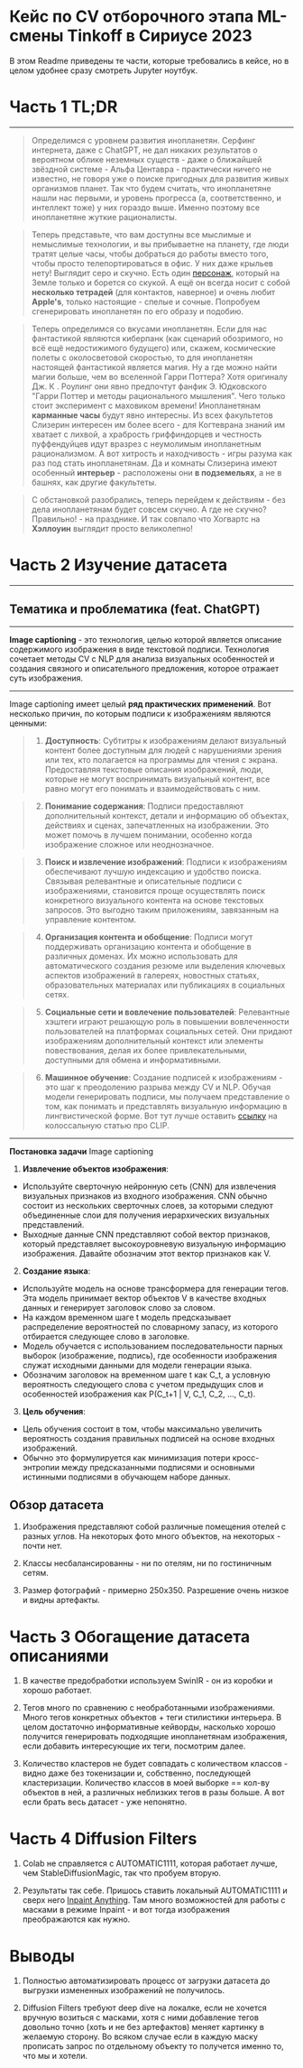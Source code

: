 # **Кейс по CV отборочного этапа ML-смены Tinkoff в Сириусе 2023**

В этом Readme приведены те части, которые требовались в кейсе, но в целом удобнее сразу смотреть Jupyter ноутбук.

# **Часть 1** **TL;DR**


---

> Определимся с уровнем развития инопланетян. Серфинг интернета, даже с ChatGPT, не дал никаких результатов о вероятном облике неземных существ - даже о ближайшей звёздной системе - Альфа Центавра - практически ничего не известно, не говоря уже о поиске пригодных для развития живых организмов планет. Так что будем считать, что инопланетяне нашли нас первыми, и уровень прогресса (а, соответственно, и интеллект тоже) у них гораздо выше. Именно поэтому все инопланетяне жуткие рационалисты.

 > Теперь представьте, что вам доступны все мыслимые и немыслимые технологии, и вы прибываетне на планету, где люди тратят целые часы, чтобы добраться до работы вместо того, чтобы просто телепортироваться в офис. У них даже крыльев нету! Выглядит серо и скучно. Есть один [персонаж](https://shikimori.me/characters/75-ryuk), который на Земле только и борется со скукой. А ещё он всегда носит с собой **несколько тетрадей** (для контактов, наверное) и очень любит **Apple's**, только настоящие - спелые и сочные. Попробуем сгенерировать инопланетян по его образу и подобию.

> Теперь определимся со вкусами инопланетян. Если для нас фантастикой являются киберпанк (как сценарий обозримого, но всё ещё недостижимого будущего) или, скажем, космические полеты с околосветовой скоростью, то для инопланетян настоящей фантастикой является магия. Ну а где можно найти магии больше, чем во вселенной Гарри Поттера? Хотя оригиналу Дж. К . Роулинг они явно предпочтут фанфик Э. Юдковского "Гарри Поттер и методы рационального мышления". Чего только стоит эксперимент с маховиком времени! Инопланетянам **карманные часы** будут явно интересны. Из всех факультетов Слизерин интересен им более всего - для Когтеврана знаний им хватает с лихвой, а храбрость гриффиндорцев и честность пуффендуйцев идут вразрез с неумолимым инопланетным рационализмом. А вот хитрость и находчивость - игры разума как раз под стать инопланетянам. Да и комнаты Слизерина имеют особенный **интерьер** - расположены они **в подземельях**, а не в башнях, как другие факультеты.

 > С обстановкой разобрались, теперь перейдем к действиям - без дела инопланетянам будет совсем скучно. А где не скучно? Правильно! - на празднике. И так совпало что Хогвартс на **Хэллоуин** выглядит просто великолепно!

# **Часть 2** **Изучение датасета**

---



## Тематика и проблематика (feat. ChatGPT)

---

**Image captioning** - это технология, целью которой является описание содержимого изображения в виде текстовой подписи. Технология сочетает методы CV с NLP для анализа визуальных особенностей и создания связного и описательного предложения, которое отражает суть изображения.


---


Image captioning имеет целый **ряд практических применений**. Вот несколько причин, по которым подписи к изображениям являются ценными:

 > 1. **Доступность**: Субтитры к изображениям делают визуальный контент более доступным для людей с нарушениями зрения или тех, кто полагается на программы для чтения с экрана. Предоставляя текстовые описания изображений, люди, которые не могут воспринимать визуальный контент, все равно могут его понимать и взаимодействовать с ним.

 > 2. **Понимание содержания**: Подписи предоставляют дополнительный контекст, детали и информацию об объектах, действиях и сценах, запечатленных на изображении. Это может помочь в лучшем понимании, особенно когда изображение сложное или неоднозначное.

 > 3. **Поиск и извлечение изображений**: Подписи к изображениям обеспечивают лучшую индексацию и удобство поиска. Связывая релевантные и описательные подписи с изображениями, становится проще осуществлять поиск конкретного визуального контента на основе текстовых запросов. Это выгодно таким приложениям, завязанным на управление контентом.

 > 4. **Организация контента и обобщение**: Подписи могут поддерживать организацию контента и обобщение в различных доменах. Их можно использовать для автоматического создания резюме или выделения ключевых аспектов изображений в галереях, новостных статьях, образовательных материалах или публикациях в социальных сетях.

 > 5. **Социальные сети и вовлечение пользователей**: Релевантные хэштеги играют решающую роль в повышении вовлеченности пользователей на платформах социальных сетей. Они придают изображениям дополнительный контекст или элементы повествования, делая их более привлекательными, доступными для обмена и информативными.

 > 6. **Машинное обучение**: Создание подписей к изображениям - это шаг к преодолению разрыва между CV и NLP. Обучая модели генерировать подписи, мы получаем представление о том, как понимать и представлять визуальную информацию в лингвистической форме. Вот тут лучше оставить [ссылку](https://arxiv.org/pdf/2103.00020.pdf) на колоссальную статью про CLIP.


---
**Постановка задачи** Image captioning

1. **Извлечение объектов изображения**:
- Используйте сверточную нейронную сеть (CNN) для извлечения визуальных признаков из входного изображения. CNN обычно состоит из нескольких сверточных слоев, за которыми следуют объединенные слои для получения иерархических визуальных представлений.
- Выходные данные CNN представляют собой вектор признаков, который представляет высокоуровневую визуальную информацию изображения. Давайте обозначим этот вектор признаков как V.

2. **Создание языка**:
- Используйте модель на основе трансформера для генерации тегов. Эта модель принимает вектор объектов V в качестве входных данных и генерирует заголовок слово за словом.
- На каждом временном шаге t модель предсказывает распределение вероятностей по словарному запасу, из которого отбирается следующее слово в заголовке.
- Модель обучается с использованием последовательности парных выборок (изображение, подпись), где особенности изображения служат исходными данными для модели генерации языка.
- Обозначим заголовок на временном шаге t как C_t, а условную вероятность следующего слова с учетом предыдущих слов и особенностей изображения как P(C_t+1 | V, C_1, C_2, ..., C_t).

3. **Цель обучения**:
- Цель обучения состоит в том, чтобы максимально увеличить вероятность создания правильных подписей на основе входных изображений.
- Обычно это формулируется как минимизация потери кросс-энтропии между предсказанными подписями и основными истинными подписями в обучающем наборе данных.


## **Обзор датасета**

1. Изображения представляют собой различные помещения отелей с разных углов. На некоторых фото много объектов, на некоторых - почти нет. 

2. Классы несбалансированны - ни по отелям, ни по гостиничным сетям.

3. Размер фотографий - примерно 250х350. Разрешение очень низкое и видны артефакты.

# **Часть 3** **Обогащение датасета описаниями**

1. В качестве предобработки используем SwinIR - он из коробки и хорошо работает.

2. Тегов много по сравнению с необработанными изображениями. Много тегов конкретных объектов + теги стилистики интерьера. В целом достаточно информативные кейворды, насколько хорошо получится генерировать подходящие инопланетянам изображения, если добавить интересующие их теги, посмотрим далее.

3. Количество кластеров не будет совпадать с количеством классов - видно даже без токенизации и, собственно, последующей кластеризации. Количество классов в моей выборке == кол-ву объектов в ней, а различных неблизких тегов в разы больше. А вот если брать весь датасет - уже непонятно.

# **Часть 4** **Diffusion Filters**

1. Colab не справляется с AUTOMATIC1111, которая работает лучше, чем StableDiffusionMagic, так что пробуем вторую.

2. Результаты так себе. Пришось ставить локальный AUTOMATIC1111 и сверх него [Inpaint Anything](https://github.com/Uminosachi/sd-webui-inpaint-anything). Там много возможностей для работы с масками в режиме Inpaint - и вот тогда изображения преображаются как нужно.

# **Выводы**

1. Полностью автоматизировать процесс от загрузки датасета до выгрузки измененных изображений не получилось.

2. Diffusion Filters требуют deep dive на локалке, если не хочется вручную возиться с масками, хотя с ними добавление тегов довольно точно (хоть и не без артефактов) меняет картинку в желаемую сторону. Во всяком случае если в каждую маску прописать запрос по отдельному объекту то получется именно то, что мы и хотели.